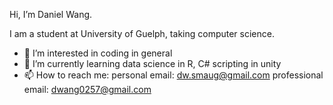 Hi, I’m Daniel Wang.

I am a student at University of Guelph, taking computer science.
- 👀 I’m interested in coding in general
- 🌱 I’m currently learning data science in R, C# scripting in unity
- 📫 How to reach me: personal email: dw.smaug@gmail.com
                      professional email: dwang0257@gmail.com

<!---
DanWang725/DanWang725 is a ✨ special ✨ repository because its `README.md` (this file) appears on your GitHub profile.
You can click the Preview link to take a look at your changes.
--->
